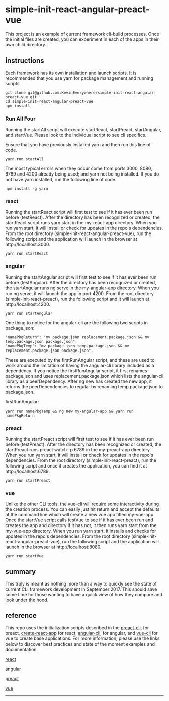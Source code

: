 # simple-init-react-angular-preact-vue

This project is an example of current framework cli-build processes. Once the initial files are created, you can experiment in each of the apps in their own child directory.

## instructions

Each framework has its own installation and launch scripts. It is recommended that you use yarn for package management and running scripts.

```
git clone git@github.com:KevinEverywhere/simple-init-react-angular-preact-vue.git
cd simple-init-react-angular-preact-vue
npm install
```

### Run All Four

Running the startAll script will execute startReact, startPreact, startAngular, and startVue. Please look to the individual script to see cli specifics.

Ensure that you have previously installed yarn and then run this line of code.
```
yarn run startAll
```
The most typical errors when they occur come from ports 3000, 8080, 6789 and 4200 already being used; and yarn not being installed. If you do not have yarn installed, run the following line of code.

```
npm install -g yarn
```

### react

Running the startReact script will first test to see if it has ever been run before (testReact). After the directory has been recognized or created, the startReact script runs yarn start in the my-react-app directory. When you run yarn start, it will install or check for updates in the repo's dependencies. From the root directory (simple-init-react-angular-preact-vue), run the following script and the application will launch in the browser at http://localhost:3000.

```
yarn run startReact
```

### angular

Running the startAngular script will first test to see if it has ever been run before (testAngular). After the directory has been recognized or created, the startAngular runs ng serve
in the my-angular-app directory. When you run ng serve, it will launch the app in port 4200. From the root directory (simple-init-react-preact), run the following script and it will launch at http://localhost:4200.

```
yarn run startAngular
```
One thing to notice for the angular-cli are the following two scripts in package.json:

```
"namePkgReturn": "mv package.json replacement.package.json && mv temp.package.json package.json",
"namePkgTemp": "mv package.json temp.package.json && mv replacement.package.json package.json",

```
These are executed by the firstRunAngular script, and these are used to work around the limitation of having the angular-cli library included as a dependency. If you notice the firstRunAngular script, it first renames package.json and uses replacement.package.json which lists the angular-cli library as a peerDependency. After ng new has created the new app, it returns the peerDependencies to regular by renaming temp.package.json to package.json.

firstRunAngular:
```
yarn run namePkgTemp && ng new my-angular-app && yarn run namePkgReturn
```

### preact

Running the startPreact script will first test to see if it has ever been run before (testPreact). After the directory has been recognized or created, the startPreact runs preact watch -p 6789
in the my-preact-app directory. When you run yarn start, it will install or check for updates in the repo's dependencies. From the root directory (simple-init-react-preact), run the following script and once it creates the application, you can find it at http://localhost:6789.

```
yarn run startPreact
```

### vue

Unlike the other CLI tools, the vue-cli will require some interactivity during the creation process. You can easily just hit return and accept the defaults at the command line which will create a new vue app titled my-vue-app. Once the startVue script calls testVue to see if it has ever been run and creates the app and directory if it has not, it then runs yarn start from the my-vue-app directory. When you run yarn start, it installs and checks for updates in the repo's dependencies. From the root directory (simple-init-react-angular-preact-vue), run the following script and the application will launch in the browser at http://localhost:8080.

```
yarn run startVue
```

## summary

This truly is meant as nothing more than a way to quickly see the state of current CLI framework development in September 2017. This should save some time for those wanting to have a quick view of how they compare and look under the hood.

## reference

This repo uses the initialization scripts described in the [preact-cli][preact-cli], for preact, [create-react-app][create-react-app] for react, [angular-cli][angular-cli], for angular, and [vue-cli][vue-cli] for vue to create base applications. For more information, please use the links below to discover best practices and state of the moment examples and documentation.

[react][whatsnew]

[angular][angular]

[preact][preact]

[vue][vue]

-------------

[whatsnew]: https://facebook.github.io/react/blog/2017/05/18/whats-new-in-create-react-app.html
[create-react-app]: https://github.com/facebookincubator/create-react-app

[angular]: https://github.com/angular/angular
[angular-cli]: https://github.com/angular/angular-cli

[preact]: https://preactjs.com/
[preact-cli]: https://github.com/developit/preact-cli

[vue]: https://vuejs.org/v2/guide/
[vue-cli]: https://github.com/vuejs/vue-cli
